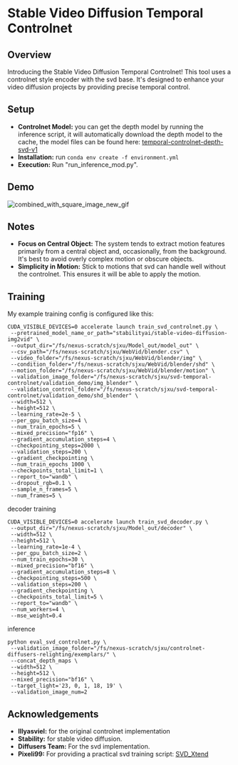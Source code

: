 # Stable Video Diffusion Temporal Controlnet

## Overview
Introducing the Stable Video Diffusion Temporal Controlnet! This tool uses a controlnet style encoder with the svd base. It's designed to enhance your video diffusion projects by providing precise temporal control.

## Setup
- **Controlnet Model:** you can get the depth model by running the inference script, it will automatically download the depth model to the cache, the model files can be found here: [temporal-controlnet-depth-svd-v1](https://huggingface.co/CiaraRowles/temporal-controlnet-depth-svd-v1)
- **Installation:** run `conda env create -f environment.yml`
- **Execution:** Run "run_inference_mod.py".

## Demo

![combined_with_square_image_new_gif](https://github.com/CiaraStrawberry/sdv_controlnet/assets/13116982/055c8d3b-074e-4aeb-9ddc-70d12b5504d5)

## Notes
- **Focus on Central Object:** The system tends to extract motion features primarily from a central object and, occasionally, from the background. It's best to avoid overly complex motion or obscure objects.
- **Simplicity in Motion:** Stick to motions that svd can handle well without the controlnet. This ensures it will be able to apply the motion.

## Training
My example training config is configured like this:
```
CUDA_VISIBLE_DEVICES=0 accelerate launch train_svd_controlnet.py \
 --pretrained_model_name_or_path="stabilityai/stable-video-diffusion-img2vid" \
 --output_dir="/fs/nexus-scratch/sjxu/Model_out/model_out" \
 --csv_path="/fs/nexus-scratch/sjxu/WebVid/blender.csv" \
 --video_folder="/fs/nexus-scratch/sjxu/WebVid/blender/img" \
 --condition_folder="/fs/nexus-scratch/sjxu/WebVid/blender/shd" \
 --motion_folder="/fs/nexus-scratch/sjxu/WebVid/blender/motion" \
 --validation_image_folder="/fs/nexus-scratch/sjxu/svd-temporal-controlnet/validation_demo/img_blender" \
 --validation_control_folder="/fs/nexus-scratch/sjxu/svd-temporal-controlnet/validation_demo/shd_blender" \
 --width=512 \
 --height=512 \
 --learning_rate=2e-5 \
 --per_gpu_batch_size=4 \
 --num_train_epochs=5 \
 --mixed_precision="fp16" \
 --gradient_accumulation_steps=4 \
 --checkpointing_steps=2000 \
 --validation_steps=200 \
 --gradient_checkpointing \
 --num_train_epochs 1000 \
 --checkpoints_total_limit=1 \
 --report_to="wandb" \
 --dropout_rgb=0.1 \
 --sample_n_frames=5 \
 --num_frames=5 \
```
decoder training
```
CUDA_VISIBLE_DEVICES=0 accelerate launch train_svd_decoder.py \
 --output_dir="/fs/nexus-scratch/sjxu/Model_out/decoder" \
 --width=512 \
 --height=512 \
 --learning_rate=1e-4 \
 --per_gpu_batch_size=2 \
 --num_train_epochs=30 \
 --mixed_precision="bf16" \
 --gradient_accumulation_steps=8 \
 --checkpointing_steps=500 \
 --validation_steps=200 \
 --gradient_checkpointing \
 --checkpoints_total_limit=5 \
 --report_to="wandb" \
 --num_workers=4 \
 --mse_weight=0.4

```

inference
```
python eval_svd_controlnet.py \
 --validation_image_folder="/fs/nexus-scratch/sjxu/controlnet-diffusers-relighting/exemplars/" \
 --concat_depth_maps \
 --width=512 \
 --height=512 \
 --mixed_precision="bf16" \
 --target_light='23, 0, 1, 18, 19' \
 --validation_image_num=2
```


## Acknowledgements
- **lllyasviel:** for the original controlnet implementation
- **Stability:** for stable video diffusion.
- **Diffusers Team:** For the svd implementation.
- **Pixeli99:** For providing a practical svd training script: [SVD_Xtend](https://github.com/pixeli99/SVD_Xtend)
